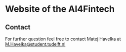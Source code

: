 # Website of the AI4Fintech
<!-- [![Netlify Status](https://api.netlify.com/api/v1/badges/0c10af16-9e38-43d6-a44e-2043fd16509f/deploy-status)](https://app.netlify.com/sites/ai4fintech/deploys) -->

<!-- > This is a WIP revamp of our existing website

This repo contains the sources of the AI4Fintech website.
The website is built on top of the popular open-source static site generator [Hugo](https://gohugo.io/) and makes use of the [Wowchemy](https://wowchemy.com/) framework.
The [Netlify](https://gohugo.io/) service is used to host the website.

## Adding material

Material can be added by anyone in any section.
For adding material, check [this documentation](https://wowchemy.com/docs/).

**Note:** Do not directly push your changes to the main branch. Instead, send a Pull Request (PR).

### Adding team members

Steps:

1. Run `hugo new --kind authors authors/<firstname-lastname>`
2. Update your information in **content/authors/<firstname-lastname>/_index.md**
3. Replace **avatar.{jpg,jpeg,png,webp}** with your photo

### Adding publications

Steps:

1. Create a new directory under **content/publication/**
2. Copy files from any other publications found in **content/publication/** into your new directory
3. Change the **index.md** accordingly
4. Change the **cite.bib** and add the pdf of the publication within the same folder

### Adding events

Steps:

1. Create a new directory under **content/events/**
2. Copy files from any other event found in **content/events/** into your new directory
3. Change the **index.md** accordingly
4. If this event has any slides, add them to **content/slides/**, make sure to mark the filename correctly in **index.md**

### Adding projects:

1. Create a new directory under **content/projects/**
2. Copy files from any other project found in **content/projects/** into your new directory
3. Change the **index.md** accordingly

## Build and preview locally

When making changes to the website, it is useful to build and preview the website locally before committing the changes to the repository.
Before you can build the website, you first need to install the following dependencies:

1. Install Hugo using [this documentation](https://gohugo.io/getting-started/installing/).
2. Install NPM using [this documentation](https://docs.npmjs.com/downloading-and-installing-node-js-and-npm)

To preview the website:

1. Run `view.sh`

When an error occurs during building, try deleting the local Hugo cache:

- MacOS/Linux: `sudo rm -rf $TMPDIR/hugo_cache/`

## Deploy website

The website is automatically deployed whenever a new commit is merged into the main branch.
To see a preview of the changes in a PR, press the details link in the deploy status check. -->

## Contact

For further question feel free to contact Matej Havelka at M.Havelka@student.tudelft.nl
